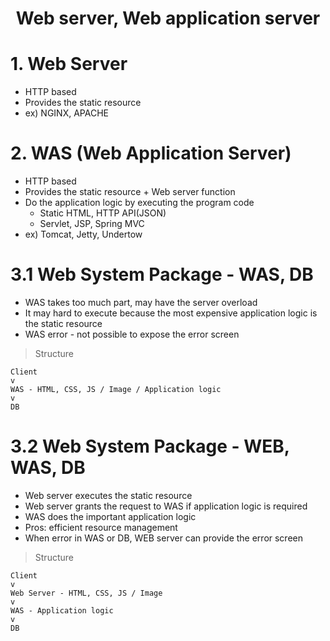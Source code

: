 <!-- HEADER -->
<div align="center">
  <h1 align="center">Web server, Web application server</h1>
</div>

# 1. Web Server
* HTTP based
* Provides the static resource
* ex) NGINX, APACHE

# 2. WAS (Web Application Server)
* HTTP based
* Provides the static resource + Web server function
* Do the application logic by executing the program code
  * Static HTML, HTTP API(JSON)
  * Servlet, JSP, Spring MVC
* ex) Tomcat, Jetty, Undertow

# 3.1 Web System Package - WAS, DB
* WAS takes too much part, may have the server overload
* It may hard to execute because the most expensive application logic is the static resource
* WAS error - not possible to expose the error screen

> Structure
```shell
Client
v
WAS - HTML, CSS, JS / Image / Application logic
v
DB
```

# 3.2 Web System Package - WEB, WAS, DB
* Web server executes the static resource
* Web server grants the request to WAS if application logic is required
* WAS does the important application logic
* Pros: efficient resource management
* When error in WAS or DB, WEB server can provide the error screen

> Structure
```shell
Client
v
Web Server - HTML, CSS, JS / Image
v
WAS - Application logic
v
DB
```
